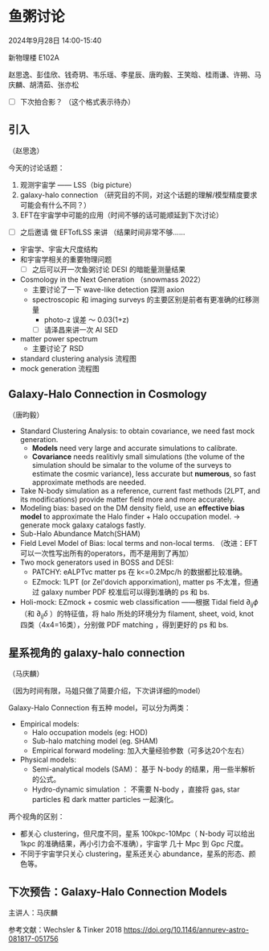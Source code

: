 # 鱼粥讨论 

2024年9月28日 14:00-15:40 

新物理楼 E102A

赵思逸、彭佳欣、钱奇玥、韦乐瑶、李星辰、唐昀毅、王笑晗、桂雨谦、许朔、马庆麟、胡清茹、张亦松

- [ ] 下次拍合影？ （这个格式表示待办）

## 引入 
（赵思逸）

今天的讨论话题：
1. 观测宇宙学 —— LSS（big picture）
2. galaxy-halo connection （研究目的不同，对这个话题的理解/模型精度要求 可能会有什么不同？）
3. EFT在宇宙学中可能的应用（时间不够的话可能顺延到下次讨论）
- [ ] 之后邀请 做 EFTofLSS 来讲 
（结果时间非常不够……

- 宇宙学、宇宙大尺度结构
- 和宇宙学相关的重要物理问题 
	- [ ] 之后可以开一次鱼粥讨论 DESI 的暗能量测量结果
- Cosmology in the Next Generation （snowmass 2022）
	- 主要讨论了一下 wave-like detection 探测 axion 
	- spectroscopic 和 imaging surveys 的主要区别是前者有更准确的红移测量 
		- photo-z 误差 ～ 0.03(1+z) 
		- [ ] 请泽昌来讲一次 AI SED 
- matter power spectrum 
	- 主要讨论了 RSD
- standard clustering analysis 流程图 
- mock generation 流程图


## Galaxy-Halo Connection in Cosmology 

（唐昀毅）

- Standard Clustering Analysis: to obtain covariance, we need fast mock generation.
  - **Models** need very large and accurate simulations to calibrate. 
  - **Covariance** needs realitivly small simulations (the volume of the simulation should be simalar to the volume of the surveys to estimate the cosmic variance), less accurate but **numerous**, so fast approximate methods are needed.
- Take N-body simulation as a reference, current fast methods (2LPT, and its modifications) provide matter field more and more accurately.
- Modeling bias: based on the DM density field, use an **effective bias model** to approximate the Halo finder + Halo occupation model. -> generate mock galaxy catalogs fastly. 
- Sub-Halo Abundance Match(SHAM)  
- Field Level Model of Bias: local terms and non-local terms. （改进：EFT可以一次性写出所有的operators，而不是用到了再加）
- Two mock generators used in BOSS and DESI: 
  - PATCHY: eALPTvc matter ps 在 k<=0.2Mpc/h 的数据都比较准确。
  - EZmock: 1LPT (or Zel'dovich apporximation), matter ps 不太准，但通过 galaxy number PDF 校准后可以得到准确的 ps 和 bs. 
- Holi-mock: EZmock + cosmic web classification ——根据 Tidal field $\partial_{ij} \phi$ （和 $\partial_{ij} \delta$ ）的特征值，将 halo 所处的环境分为 filament, sheet, void, knot 四类（4x4=16类），分别做 PDF matching ，得到更好的 ps 和 bs.   

## 星系视角的 galaxy-halo connection

（马庆麟）

（因为时间有限，马姐只做了简要介绍，下次讲详细的model）

Galaxy-Halo Connection 有五种 model，可以分为两类：
- Empirical models:
	- Halo occupation models (eg: HOD) 
	- Sub-halo matching model (eg. SHAM)
	- Empirical forward modeling: 加入大量经验参数（可多达20个左右）
- Physical models:
	- Semi-analytical models (SAM)： 基于 N-body 的结果，用一些半解析的公式。
	- Hydro-dynamic simulation ： 不需要 N-body ，直接将 gas, star particles 和 dark matter particles 一起演化。

两个视角的区别：
- 都关心 clustering，但尺度不同，星系 100kpc-10Mpc（ N-body 可以给出 1kpc 的准确结果，再小引力会不准确），宇宙学 几十 Mpc 到 Gpc 尺度。
- 不同于宇宙学只关心 clustering，星系还关心 abundance，星系的形态、颜色等。

## 下次预告：Galaxy-Halo Connection Models 

主讲人：马庆麟

参考文献：Wechsler & Tinker 2018 https://doi.org/10.1146/annurev-astro-081817-051756
